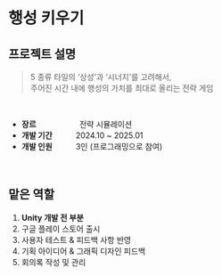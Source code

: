 # 행성 키우기

## 프로젝트 설명
> 5 종류 타일의 ‘상성’과 ‘시너지’를 고려해서,   
> 주어진 시간 내에 행성의 가치를 최대로 올리는 전략 게임

<br>

* **장르**       전략 시뮬레이션<br>
* **개발 기간**   2024.10 ~ 2025.01<br>
* **개발 인원**   3인 (프로그래밍으로 참여)<br>

<br>

## 맡은 역할
1. **Unity 개발 전 부분**
2. 구글 플레이 스토어 출시
3. 사용자 테스트 & 피드백 사항 반영 
4. 기획 아이디어 & 그래픽 디자인 피드백 
5. 회의록 작성 및 관리
